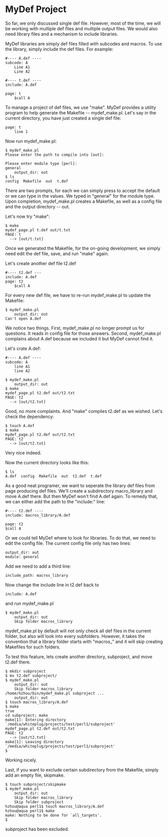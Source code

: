# MyDef Project

So far, we only discussed single def file. However, most of the time, we will be working with multiple def files and multiple output files. We would also need library files and a mechanism to include libraries.

MyDef libraries are simply def files filled with subcodes and macros. To use the library, simply include the def files. For example:

```
#---- A.def ----
subcode: A
    Line A1
    Line A2
```
```
#---- t.def ----
include: A.def

page: t
    $call A
```

To manage a project of def files, we use "make". MyDef provides a utility program to help generate the Makefile -- mydef_make.pl. Let's say in the current directory, you have just created a single def file:

```
page: t
    line 1
```

Now run mydef_make.pl:
```
$ mydef_make.pl
Please enter the path to compile into [out]:

Please enter module type [perl]:
general
    output_dir: out
$ ls
config  Makefile  out  t.def
```

There are two prompts, for each we can simply press <enter> to accept the default or we can type in the values. We typed in "general" for the module type. Upon completion, mydef_make.pl creates a Makefile, as well as a config file and the output directory -- out.

Let's now try "make":
```
$ make
mydef_page.pl t.def out/t.txt
PAGE: t
  --> [out/t.txt]
```

Once we generated the Makefile, for the on-going development, we simply need edit the def file, save, and run "make" again.

Let's create another def file t2.def
```
#---- t2.def ---
include: A.def
page: t2
    $call A
```
For every new def file, we have to re-run mydef_make.pl to update the Makefile:
```
$ mydef_make.pl
    output_dir: out
Can't open A.def
```
We notice two things. First, mydef_make.pl no longer prompt us for questions. It reads in config file for those answers. Second, mydef_make.pl complains about A.def because we included it but MyDef cannot find it.

Let's crate A.def:
```
#---- A.def ----
subcode: A
    line A1
    line A2
```
```
$ mydef_make.pl
    output_dir: out
$ make
mydef_page.pl t2.def out/t2.txt
PAGE: t2
  --> [out/t2.txt]
```
Good, no more complaints. And "make" compiles t2.def as we wished. Let's check the dependency:
```
$ touch A.def
$ make
mydef_page.pl t2.def out/t2.txt
PAGE: t2
  --> [out/t2.txt]
```
Very nice indeed. 

Now the current directory looks like this:
```
$ ls
A.def  config  Makefile  out  t2.def  t.def
```
As a good neat programer, we want to seperate the library def files from page producing def files. We'll create a subdirectory macro_library and move A.def there. But then MyDef won't find A.def again. To remedy that, we can either add the path to the "include:" line:

    #---- t2.def ----
    include: macros_library/A.def

    page: t2
	$call A

Or we could tell MyDef where to look for libraries. To do that, we need to edit the config file. The current config file only has two lines: 
```
output_dir: out
module: general
```

Add we need to add a third line:
```
include_path: macros_library
```
Now change the include line in t2.def back to 
```
include: A.def
```
and run mydef_make.pl
```
$ mydef_make.pl
    output_dir: out
    Skip folder macros_library
```
mydef_make.pl by default will not only check all def files in the current folder, but also will look into every subfolders. However, it takes the convention that a library folder starts with "macros_" and it will skip creating Makefiles for such folders. 

To test this feature, lets create another directory, subproject, and move t2.def there.
```
$ mkdir subproject
$ mv t2.def subproject/
$ mydef_make.pl
    output_dir: out
    Skip folder macros_library
/home/hzhou/bin/mydef_make.pl subproject ...
    output_dir: out
$ touch macros_library/A.def
$ make
true
cd subproject; make
make[1]: Entering directory `/media/whiteplug/projects/test/perl1/subproject'
mydef_page.pl t2.def out/t2.txt
PAGE: t2
  --> [out/t2.txt]
make[1]: Leaving directory `/media/whiteplug/projects/test/perl1/subproject'
$ 
```

Working nicely.

Last, if you want to exclude certain subdirectory from the Makefile, simply add an empty file, skipmake. 

```
$ touch subproject/skipmake
$ mydef_make.pl
    output_dir: out
    Skip folder macros_library
    Skip folder subproject
hzhou@aqua perl1$ touch macros_library/A.def
hzhou@aqua perl1$ make
make: Nothing to be done for `all_targets'.
$
```
subproject has been excluded.
